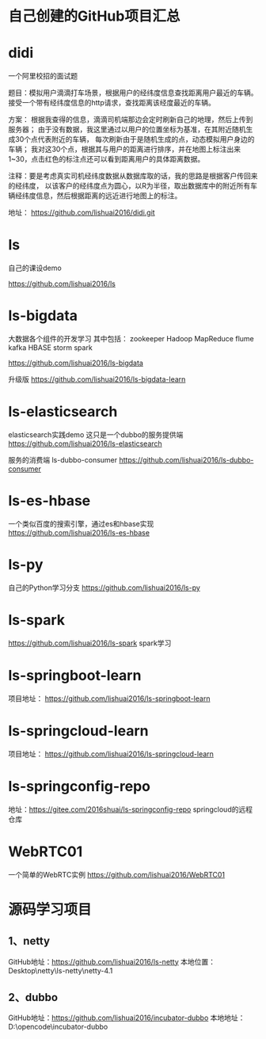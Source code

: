 # 自己创建的GitHub项目汇总


# didi
一个阿里校招的面试题

题目：模拟用户滴滴打车场景，根据用户的经纬度信息查找距离用户最近的车辆。
接受一个带有经纬度信息的http请求，查找距离该经度最近的车辆。


方案：
根据我查得的信息，滴滴司机端那边会定时刷新自己的地理，然后上传到服务器；
由于没有数据，我这里通过以用户的位置坐标为基准，在其附近随机生成30个点代表附近的车辆，
每次刷新由于是随机生成的点，动态模拟用户身边的车辆；
我对这30个点，根据其与用户的距离进行排序，并在地图上标注出来1~30，点击红色的标注点还可以看到距离用户的具体距离数据。


注释：要是考虑真实司机经纬度数据从数据库取的话，我的思路是根据客户传回来的经纬度，
以该客户的经纬度点为圆心，以R为半径，取出数据库中的附近所有车辆经纬度信息，然后根据距离的远近进行地图上的标注。


地址：
https://github.com/lishuai2016/didi.git

# ls
自己的课设demo

https://github.com/lishuai2016/ls


# ls-bigdata
大数据各个组件的开发学习
其中包括：
zookeeper
Hadoop
MapReduce
flume
kafka
HBASE
storm
spark


https://github.com/lishuai2016/ls-bigdata

升级版
https://github.com/lishuai2016/ls-bigdata-learn

# ls-elasticsearch
elasticsearch实践demo
这只是一个dubbo的服务提供端
https://github.com/lishuai2016/ls-elasticsearch

服务的消费端
ls-dubbo-consumer
https://github.com/lishuai2016/ls-dubbo-consumer

# ls-es-hbase
一个类似百度的搜索引擎，通过es和hbase实现
https://github.com/lishuai2016/ls-es-hbase


# ls-py
自己的Python学习分支
https://github.com/lishuai2016/ls-py

# ls-spark
https://github.com/lishuai2016/ls-spark
spark学习

# ls-springboot-learn
项目地址：
https://github.com/lishuai2016/ls-springboot-learn

# ls-springcloud-learn
项目地址：
https://github.com/lishuai2016/ls-springcloud-learn

# ls-springconfig-repo
地址：https://gitee.com/2016shuai/ls-springconfig-repo
springcloud的远程仓库


# WebRTC01
一个简单的WebRTC实例
https://github.com/lishuai2016/WebRTC01


# 源码学习项目

## 1、netty
GitHub地址：https://github.com/lishuai2016/ls-netty
本地位置：Desktop\netty\ls-netty\netty-4.1



## 2、dubbo
GitHub地址：https://github.com/lishuai2016/incubator-dubbo
本地地址：D:\opencode\incubator-dubbo